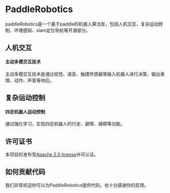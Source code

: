 # PaddleRobotics
paddleRobotics是一个基于paddle的机器人算法库，包括人机交互、复杂运动控制、环境感知、slam定位导航等开源部分。

## 人机交互
#### 主动多模交互技术
主动多模交互技术是通过视觉、语音、触摸传感器等输入机器人进行决策、输出表情、动作、声音等响应。
## 复杂运动控制
#### 四足机器人运动控制
通过强化学习，实现四足机器人的行走、避障、越障等功能。


## 许可证书
本项目的发布受[Apache 2.0 license](LICENSE)许可认证。

## 如何贡献代码

我们非常欢迎你可以为PaddleRobotics提供代码，也十分感谢你的反馈。
